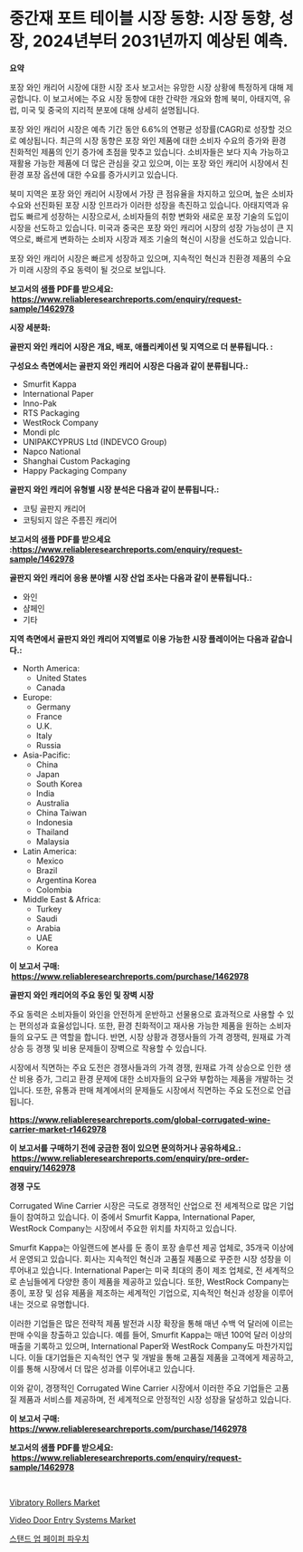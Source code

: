 <p><h1>중간재 포트 테이블 시장 동향: 시장 동향, 성장, 2024년부터 2031년까지 예상된 예측.</h1></p><p><strong>요약</strong></p>
<p><p>포장 와인 캐리어 시장에 대한 시장 조사 보고서는 유망한 시장 상황에 특정하게 대해 제공합니다. 이 보고서에는 주요 시장 동향에 대한 간략한 개요와 함께 북미, 아태지역, 유럽, 미국 및 중국의 지리적 분포에 대해 상세히 설명됩니다.</p><p>포장 와인 캐리어 시장은 예측 기간 동안 6.6%의 연평균 성장률(CAGR)로 성장할 것으로 예상됩니다. 최근의 시장 동향은 포장 와인 제품에 대한 소비자 수요의 증가와 환경 친화적인 제품의 인기 증가에 초점을 맞추고 있습니다. 소비자들은 보다 지속 가능하고 재활용 가능한 제품에 더 많은 관심을 갖고 있으며, 이는 포장 와인 캐리어 시장에서 친환경 포장 옵션에 대한 수요를 증가시키고 있습니다.</p><p>북미 지역은 포장 와인 캐리어 시장에서 가장 큰 점유율을 차지하고 있으며, 높은 소비자 수요와 선진화된 포장 시장 인프라가 이러한 성장을 촉진하고 있습니다. 아태지역과 유럽도 빠르게 성장하는 시장으로서, 소비자들의 취향 변화와 새로운 포장 기술의 도입이 시장을 선도하고 있습니다. 미국과 중국은 포장 와인 캐리어 시장의 성장 가능성이 큰 지역으로, 빠르게 변화하는 소비자 시장과 제조 기술의 혁신이 시장을 선도하고 있습니다.</p><p>포장 와인 캐리어 시장은 빠르게 성장하고 있으며, 지속적인 혁신과 친환경 제품의 수요가 미래 시장의 주요 동력이 될 것으로 보입니다.</p></p>
<p><strong>보고서의 샘플 PDF를 받으세요: &nbsp;<a href="https://www.reliableresearchreports.com/enquiry/request-sample/1462978">https://www.reliableresearchreports.com/enquiry/request-sample/1462978</a></strong></p>
<p><strong>시장 세분화:</strong></p>
<p><strong> 골판지 와인 캐리어 시장은 개요, 배포, 애플리케이션 및 지역으로 더 분류됩니다. :</strong></p>
<p><strong>구성요소 측면에서는 골판지 와인 캐리어 시장은 다음과 같이 분류됩니다.:</strong></p>
<p><ul><li>Smurfit Kappa</li><li>International Paper</li><li>Inno-Pak</li><li>RTS Packaging</li><li>WestRock Company</li><li>Mondi plc</li><li>UNIPAKCYPRUS Ltd (INDEVCO Group)</li><li>Napco National</li><li>Shanghai Custom Packaging</li><li>Happy Packaging Company</li></ul></p>
<p><strong> 골판지 와인 캐리어 유형별 시장 분석은 다음과 같이 분류됩니다.:</strong></p>
<p><ul><li>코팅 골판지 캐리어</li><li>코팅되지 않은 주름진 캐리어</li></ul></p>
<p><strong>보고서의 샘플 PDF를 받으세요 :<a href="https://www.reliableresearchreports.com/enquiry/request-sample/1462978">https://www.reliableresearchreports.com/enquiry/request-sample/1462978</a></strong></p>
<p><strong> 골판지 와인 캐리어 응용 분야별 시장 산업 조사는 다음과 같이 분류됩니다.:</strong></p>
<p><ul><li>와인</li><li>샴페인</li><li>기타</li></ul></p>
<p><strong>지역 측면에서 골판지 와인 캐리어 지역별로 이용 가능한 시장 플레이어는 다음과 같습니다.:</strong></p>
<p><ul>
    <li>
        North America:
        <ul>
            <li>United States</li>
            <li>Canada</li>
        </ul>
    </li>
    <li>
        Europe:
        <ul>
            <li>Germany</li>
            <li>France</li>
            <li>U.K.</li>
            <li>Italy</li>
            <li>Russia</li>
        </ul>
    </li>
    <li>
        Asia-Pacific:
        <ul>
            <li>China</li>
            <li>Japan</li>
            <li>South Korea</li>
            <li>India</li>
            <li>Australia</li>
            <li>China Taiwan</li>
            <li>Indonesia</li>
            <li>Thailand</li>
            <li>Malaysia</li>
        </ul>
    </li>
    <li>
        Latin America:
        <ul>
            <li>Mexico</li>
            <li>Brazil</li>
            <li>Argentina Korea</li>
            <li>Colombia</li>
        </ul>
    </li>
    <li>
        Middle East & Africa:
        <ul>
            <li>Turkey</li>
            <li>Saudi</li>
            <li>Arabia</li>
            <li>UAE</li>
            <li>Korea</li>
        </ul>
    </li>
    </ul></p>
<p><strong>이 보고서 구매: &nbsp;<a href="https://www.reliableresearchreports.com/purchase/1462978">https://www.reliableresearchreports.com/purchase/1462978</a></strong></p>
<p><strong>골판지 와인 캐리어의 주요 동인 및 장벽 시장</strong></p>
<p><p>주요 동력은 소비자들이 와인을 안전하게 운반하고 선물용으로 효과적으로 사용할 수 있는 편의성과 효율성입니다. 또한, 환경 친화적이고 재사용 가능한 제품을 원하는 소비자들의 요구도 큰 역할을 합니다. 반면, 시장 상황과 경쟁사들의 가격 경쟁력, 원재료 가격 상승 등 경쟁 및 비용 문제들이 장벽으로 작용할 수 있습니다.</p><p>시장에서 직면하는 주요 도전은 경쟁사들과의 가격 경쟁, 원재료 가격 상승으로 인한 생산 비용 증가, 그리고 환경 문제에 대한 소비자들의 요구와 부합하는 제품을 개발하는 것입니다. 또한, 유통과 판매 체계에서의 문제들도 시장에서 직면하는 주요 도전으로 언급됩니다.</p></p>
<p><strong><a href="https://www.reliableresearchreports.com/global-corrugated-wine-carrier-market-r1462978">https://www.reliableresearchreports.com/global-corrugated-wine-carrier-market-r1462978</a></strong></p>
<p><strong>이 보고서를 구매하기 전에 궁금한 점이 있으면 문의하거나 공유하세요.: &nbsp;<a href="https://www.reliableresearchreports.com/enquiry/pre-order-enquiry/1462978">https://www.reliableresearchreports.com/enquiry/pre-order-enquiry/1462978</a></strong></p>
<p><strong>경쟁 구도</strong></p>
<p><p>Corrugated Wine Carrier 시장은 극도로 경쟁적인 산업으로 전 세계적으로 많은 기업들이 참여하고 있습니다. 이 중에서 Smurfit Kappa, International Paper, WestRock Company는 시장에서 주요한 위치를 차지하고 있습니다.</p><p>Smurfit Kappa는 아일랜드에 본사를 둔 종이 포장 솔루션 제공 업체로, 35개국 이상에서 운영되고 있습니다. 회사는 지속적인 혁신과 고품질 제품으로 꾸준한 시장 성장을 이루어내고 있습니다. International Paper는 미국 최대의 종이 제조 업체로, 전 세계적으로 손님들에게 다양한 종이 제품을 제공하고 있습니다. 또한, WestRock Company는 종이, 포장 및 섬유 제품을 제조하는 세계적인 기업으로, 지속적인 혁신과 성장을 이루어내는 것으로 유명합니다.</p><p>이러한 기업들은 많은 전략적 제품 발전과 시장 확장을 통해 매년 수백 억 달러에 이르는 판매 수익을 창출하고 있습니다. 예를 들어, Smurfit Kappa는 매년 100억 달러 이상의 매출을 기록하고 있으며, International Paper와 WestRock Company도 마찬가지입니다. 이들 대기업들은 지속적인 연구 및 개발을 통해 고품질 제품을 고객에게 제공하고, 이를 통해 시장에서 더 많은 성과를 이루어내고 있습니다.</p><p>이와 같이, 경쟁적인 Corrugated Wine Carrier 시장에서 이러한 주요 기업들은 고품질 제품과 서비스를 제공하며, 전 세계적으로 안정적인 시장 성장을 달성하고 있습니다.</p></p>
<p><strong>이 보고서 구매: &nbsp; <a href="https://www.reliableresearchreports.com/purchase/1462978">https://www.reliableresearchreports.com/purchase/1462978</a></strong></p>
<p><strong>보고서의 샘플 PDF를 받으세요: &nbsp;<a href="https://www.reliableresearchreports.com/enquiry/request-sample/1462978">https://www.reliableresearchreports.com/enquiry/request-sample/1462978</a></strong><strong></strong></p>
<p>&nbsp;</p>
<p><p><a href="https://github.com/yemakinde/Market-Research-Report-List-2/blob/main/vibratory-rollers-market.md">Vibratory Rollers Market</a></p><p><a href="https://github.com/jsmusil/Market-Research-Report-List-3/blob/main/video-door-entry-systems-market.md">Video Door Entry Systems Market</a></p><p><a href="https://github.com/GabrielBlanda5656/Market-Research-Report-List-1/blob/main/704556130799.md">스탠드 업 페이퍼 파우치</a></p></p>